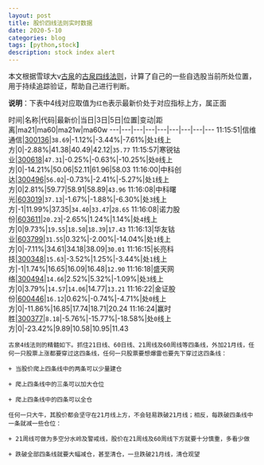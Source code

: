 ```yaml
---
layout: post
title: 股价四线法则实时数据
date: 2020-5-10
categories: blog
tags: [python,stock]
description: stock index alert
---
```



本文根据雪球大v[古泉](https://xueqiu.com/u/7148646888)的[古泉四线法则](https://xueqiu.com/7148646888/130498192)，计算了自己的一些自选股当前所处位置，用于持续追踪验证，帮助自己进行判断。

**说明**：下表中4线对应取值为`红色`表示最新价处于对应指标上方，属正面

时间|名称|代码|最新价|当日|3日|5日|位置|变动|距离|ma21|ma60|ma21w|ma60w
---|---|---|---|---|---|---|---|---
11:15:51|信维通信|[300136](https://xueqiu.com/S/SZ300136)|`38.69`|-1.12%|-3.44%|-7.61%|处`1`线上方|0|-2.88%|41.38|40.49|42.12|`35.77`
11:15:57|寒锐钴业|[300618](https://xueqiu.com/S/SZ300618)|`47.31`|-0.25%|-0.63%|-10.25%|处`0`线上方|0|-14.21%|50.06|52.11|61.96|58.03
11:16:00|中科创达|[300496](https://xueqiu.com/S/SZ300496)|`56.02`|-0.73%|-2.41%|-5.27%|处`1`线上方|0|2.81%|59.77|58.91|58.89|`43.96`
11:16:08|中科曙光|[603019](https://xueqiu.com/S/SH603019)|`37.13`|-1.67%|-1.88%|-6.30%|处`3`线上方|-1|11.99%|37.35|`34.40`|`33.47`|`28.65`
11:16:08|诺力股份|[603611](https://xueqiu.com/S/SH603611)|`20.23`|-2.65%|1.24%|1.14%|处`4`线上方|0|9.73%|`19.55`|`18.50`|`18.39`|`17.43`
11:16:13|华友钴业|[603799](https://xueqiu.com/S/SH603799)|`31.55`|0.32%|-2.00%|-14.04%|处`1`线上方|0|-7.11%|34.61|34.18|38.09|`30.01`
11:16:15|长亮科技|[300348](https://xueqiu.com/S/SZ300348)|`15.63`|-3.52%|1.25%|-3.44%|处`1`线上方|-1|1.74%|16.65|16.09|16.48|`12.90`
11:16:18|盛天网络|[300494](https://xueqiu.com/S/SZ300494)|`14.66`|2.52%|5.32%|-1.09%|处`3`线上方|0|3.79%|`14.57`|`14.06`|14.77|`13.21`
11:16:22|金证股份|[600446](https://xueqiu.com/S/SH600446)|`16.12`|0.62%|-0.74%|-4.71%|处`0`线上方|0|-11.86%|16.85|17.74|18.71|20.24
11:16:24|赢时胜|[300377](https://xueqiu.com/S/SZ300377)|`8.18`|-5.76%|-15.77%|-18.58%|处`0`线上方|0|-23.42%|9.89|10.58|10.95|11.43

```
古泉4线法则的精髓如下。抓住21日线、60日线、21周线及60周线等四条线，外加21月线，任何一只股票上涨都要穿过这四条线，任何一只股票要想爆雷也要先下穿过这四条线：

+ 当股价爬上四条线中的两条可以少量建仓

+ 爬上四条线中的三条可以加大仓位

+ 爬上四条线中的四条可以全仓

任何一只大牛，其股价都会坚守在21月线上方，不会轻易跌破21月线；相反，每跌破四条线中一条就减一些仓位：

+ 21周线可做为多空分水岭及警戒线，股价在21周线及60周线下方就要十分慎重，多看少做

+ 跌破全部四条线就要大幅减仓，甚至清仓，一旦跌破21月线，清仓观望
```